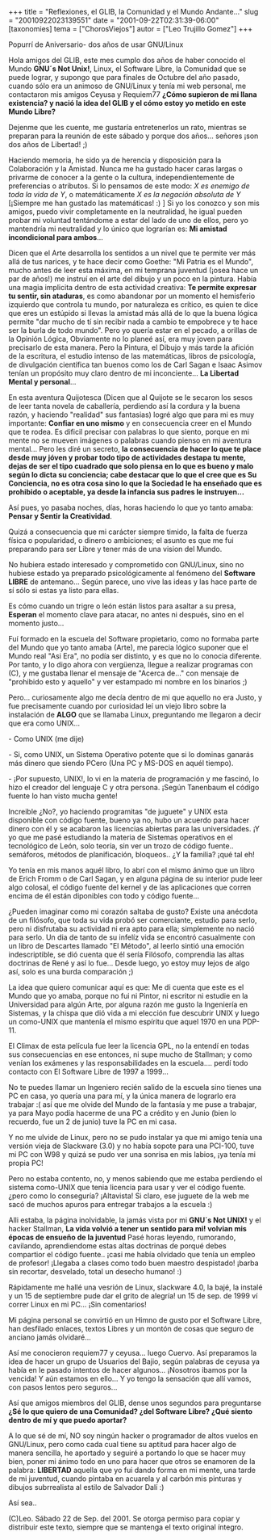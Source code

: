 +++
title = "Reflexiones, el GLIB, la Comunidad y el Mundo Andante..."
slug = "20010922023139551"
date = "2001-09-22T02:31:39-06:00"
[taxonomies]
tema = ["ChorosViejos"]
autor = ["Leo Trujillo Gomez"]
+++

Popurrí de Aniversario- dos años de usar GNU/Linux

Hola amigos del GLIB, este mes cumplo dos años de haber conocido el
Mundo **GNU´s Not Unix!**, Linux, el Software Libre, la Comunidad que se
puede lograr, y supongo que para finales de Octubre del año pasado,
cuando sólo era un animoso de GNU/Linux y tenía mi web personal, me
contactaron mis amigos Ceyusa y Requiem77 **¿Cómo supieron de mi llana
existencia? y nació la idea del GLIB y el cómo estoy yo metido en este
Mundo Libre?**

Dejenme que les cuente, me gustaría entretenerlos un rato, mientras se
preparan para la reunión de este sábado y porque dos años... señores
¡son dos años de Libertad! ;)

<!-- more -->

Haciendo memoria, he sido ya de herencia y disposición para la
Colaboración y la Amistad. Nunca me ha gustado hacer caras largas o
privarme de conocer a la gente o la cultura, independientemente de
preferencias o atributos. Si lo pensamos de este modo: *X es enemigo de
toda la vida de Y*, o matemáticamente *X es la negación absoluta de Y*
\[¡Siempre me han gustado las matemáticas! :) \] Si yo los conozco y son
mis amigos, puedo vivir completamente en la neutralidad, he igual pueden
probar mi voluntad tentándome a estar del lado de uno de ellos, pero yo
mantendría mi neutralidad y lo único que lograrían es: **Mi amistad
incondicional para ambos**...

Dicen que el Arte desarrolla los sentidos a un nivel que te permite ver
más allá de tus narices, y te hace decir como Goethe: "Mi Patria es el
Mundo", mucho antes de leer esta máxima, en mi temprana juventud (¡osea
hace un par de años!) me instruí en el arte del dibujo y un poco en la
pintura. Había una magia implicita dentro de esta actividad creativa:
**Te permite expresar tu sentir, sin ataduras**, es como abandonar por
un momento el hemisferio izquierdo que controla tu mundo, por naturaleza
es crítico, es quien te dice que eres un estúpido si llevas la amistad
más allá de lo que la buena lógica permite "dar mucho de tí sin recibir
nada a cambio te empobrece y te hace ser la burla de todo mundo". Pero
yo quería estar en el pecado, a orillas de la Opinión Lógica, Obviamente
no lo planeé así, era muy joven para precisarlo de esta manera. Pero la
Pintura, el Dibujo y más tarde la afición de la escritura, el estudio
intenso de las matemáticas, libros de psicología, de divulgación
científica tan buenos como los de Carl Sagan e Isaac Asimov tenían un
propósito muy claro dentro de mi inconciente... **La Libertad Mental y
personal**...

En esta aventura Quijotesca (Dicen que al Quijote se le secaron los
sesos de leer tanta novela de caballería, perdiendo así la cordura y la
buena razón, y haciendo "realidad" sus fantasias) logré algo que para mi
es muy importante: **Confiar en uno mismo** y en consecuencia creer en
el Mundo que te rodea. Es dificil precisar con palabras lo que siento,
porque en mi mente no se mueven imágenes o palabras cuando pienso en mi
aventura mental... Pero les diré un secreto, **la consecuencia de hacer
lo que te place desde muy jóven y probar todo tipo de actividades
destapa tu mente, dejas de ser el tipo cuadrado que solo piensa en lo
que es bueno y malo según lo dicta su conciencia; cabe destacar que lo
que el cree que es Su Conciencia, no es otra cosa sino lo que la
Sociedad le ha enseñado que es prohibido o aceptable, ya desde la
infancia sus padres le instruyen...**

Así pues, yo pasaba noches, días, horas haciendo lo que yo tanto amaba:
**Pensar y Sentir la Creatividad**.

Quizá a consecuencia que mi carácter siempre timido, la falta de fuerza
física o popularidad, o dinero o ambiciones; el asunto es que me fui
preparando para ser Libre y tener más de una vision del Mundo.

No hubiera estado interesado y comprometido con GNU/Linux, sino no
hubiese estado ya preparado psicológicamente al fenómeno del **Software
LIBRE** de antemano... Según parece, uno vive las ideas y las hace parte
de sí sólo si estas ya listo para ellas.

Es cómo cuando un trigre o león están listos para asaltar a su presa,
**Esperan** el momento clave para atacar, no antes ni después, sino en
el momento justo...

Fuí formado en la escuela del Software propietario, como no formaba
parte del Mundo que yo tanto amaba (Arte), me parecia lógico suponer que
el Mundo real "Asi Era", no podía ser distinto, y es que no lo conocia
diferente. Por tanto, y lo digo ahora con vergüenza, llegue a realizar
programas con (C), y me gustaba llenar el mensaje de "Acerca de..." con
mensaje de "prohibido esto y aquello" y ver estampado mi nombre en los
binarios ;)

Pero... curiosamente algo me decía dentro de mi que aquello no era
Justo, y fue precisamente cuando por curiosidad leí un viejo libro sobre
la instalación de **ALGO** que se llamaba Linux, preguntando me llegaron
a decir que era como UNIX...

\- Como UNIX (me dije)

\- Si, como UNIX, un Sistema Operativo potente que si lo dominas ganarás
más dinero que siendo PCero (Una PC y MS-DOS en aquél tiempo).

\- ¡Por supuesto, UNIX!, lo vi en la materia de programación y me
fascinó, lo hizo el creador del lenguaje C y otra persona. ¡Según
Tanenbaum el código fuente lo han visto mucha gente!

Increible ¿No?, yo haciendo programitas "de juguete" y UNIX esta
disponible con código fuente, bueno ya no, hubo un acuerdo para hacer
dinero con él y se acabaron las licencias abiertas para las
universidades. ¡Y yo que me pasé estudiando la materia de Sistemas
operativos en el tecnológico de León, solo teoría, sin ver un trozo de
código fuente.. semáforos, métodos de planificación, bloqueos.. ¿Y la
familia? ¡qué tal eh!

Yo tenía en mis manos aquél libro, lo abrí con el mismo ánimo que un
libro de Erich Fromm o de Carl Sagan, y en alguna página de su interior
pude leer algo colosal, el código fuente del kernel y de las
aplicaciones que corren encima de él están diponibles con todo y código
fuente...

¿Pueden imaginar como mi corazón saltaba de gusto? Existe una anécdota
de un filósofo, que toda su vida probó ser comerciante, estudio para
serlo, pero ni disfrutaba su actividad ni era apto para ella;
simplemente no nació para serlo. Un dia de tanto de su infelíz vida se
encontró casualmente con un libro de Descartes llamado "El Método", al
leerlo sintió una emoción indescriptible, se dió cuenta que él sería
Filósofo, comprendia las altas doctrinas de René y así lo fue... Desde
luego, yo estoy muy lejos de algo así, solo es una burda comparación ;)

La idea que quiero comunicar aquí es que: Me di cuenta que este es el
Mundo que yo amaba, porque no fui ni Pintor, ni escritor ni estudie en
la Universidad para algún Arte, por alguna razón me gusto la Ingeniería
en Sistemas, y la chispa que dió vida a mi elección fue descubrir UNIX y
luego un como-UNIX que mantenía el mismo espíritu que aquel 1970 en una
PDP-11.

El Climax de esta película fue leer la licencia GPL, no la entendí en
todas sus consecuencias en ese entonces, ni supe mucho de Stallman; y
como venían los exámenes y las responsabilidades en la escuela.... perdí
todo contacto con El Software Libre de 1997 a 1999...

No te puedes llamar un Ingeniero recién salido de la escuela sino tienes
una PC en casa, yo quería una para mí, y la única manera de lograrlo era
trabajar :( así que me olvide del Mundo de la fantasía y me puse a
trabajar, ya para Mayo podía hacerme de una PC a crédito y en Junio
(bien lo recuerdo, fue un 2 de junio) tuve la PC en mi casa.

Y no me ulvide de Linux, pero no se pudo instalar ya que mi amigo tenía
una versión vieja de Slackware (3.0) y no había sopote para una PCI-100,
tuve mi PC con W98 y quizá se pudo ver una sonrisa en mis labios, ¡ya
tenía mi propia PC!

Pero no estaba contento, no, y menos sabiendo que me estaba perdiendo el
sistema como-UNIX que tenia licencia para usar y ver el código fuente.
¿pero como lo conseguría? ¡Altavista! Si claro, ese juguete de la web me
sacó de muchos apuros para entregar trabajos a la escuela :)

Alli estaba, la página inolvidable, la jamás vista por mi **GNU´s Not
UNIX!** y el hacker Stallman, **La vida volvió a tener un sentido para
mi! volvian mis épocas de ensueño de la juventud** Pasé horas leyendo,
rumorando, cavilando, aprendiendome estas altas doctrinas de porqué
debes compartior el código fuente.. ¡casi me había olvidado que tenía un
empleo de profesor! ¡Llegaba a clases como todo buen maestro despistado!
¡barba sin recortar, desvelado, total un desecho humano! :)

Rápidamente me hallé una vesrión de Linux, slackware 4.0, la bajé, la
instalé y un 15 de septiembre pude dar el grito de alegría! un 15 de
sep. de 1999 ví correr Linux en mi PC... ¡Sin comentarios!

Mi página personal se convirtió en un Himno de gusto por el Software
Libre, han desfilado enlaces, textos Libres y un montón de cosas que
seguro de anciano jamás olvidaré...

Así me conocieron requiem77 y ceyusa... luego Cuervo. Así preparamos la
idea de hacer un grupo de Usuarios del Bajio, según palabras de ceyusa
ya había en le pasado intentos de hacer algunos... ¡Nosotros ibamos por
la vencida! Y aún estamos en ello... Y yo tengo la sensación que allí
vamos, con pasos lentos pero seguros...

Así que amigos miembros del GLIB, dense unos segundos para preguntarse
**¿Sé lo que quiero de una Comunidad? ¿del Software Libre? ¿Qué siento
dentro de mí y que puedo aportar?**

A lo que sé de mí, NO soy ningún hacker o programador de altos vuelos en
GNU/Linux, pero como cada cual tiene su aptitud para hacer algo de
manera sencilla, he aportado y seguiré a portando lo que se hacer muy
bien, poner mi ánimo todo en uno para hacer que otros se enamoren de la
palabra: **LIBERTAD** aquella que yo fui dando forma en mi mente, una
tarde de mi juventud, cuando pintaba en acuarela y al carbón mis
pinturas y dibujos subrrealista al estilo de Salvador Dalí :)

Así sea..

(C)Leo. Sábado 22 de Sep. del 2001. Se otorga permiso para copiar y
distribuir este texto, siempre que se mantenga el texto original
íntegro.

